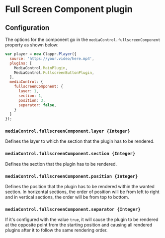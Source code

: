 # Full Screen Component plugin

## Configuration
The options for the component go in the `mediaControl.fullscreenComponent` property as shown below:
```javascript
var player = new Clappr.Player({
  source: 'https://your.video/here.mp4',
  plugins: [
    MediaControl.MainPlugin,
    MediaControl.FullscreenButtonPlugin,
  ],
  mediaControl: {
    fullscreenComponent: { 
      layer: 1, 
      section: 1, 
      position: 3, 
      separator: false,
    }
  }
});
```

### `mediaControl.fullscreenComponent.layer {Integer}`
Defines the layer to which the section that the plugin has to be rendered.

### `mediaControl.fullscreenComponent.section {Integer}`
Defines the section that the plugin has to be rendered.

### `mediaControl.fullscreenComponent.position {Integer}`
Defines the position that the plugin has to be rendered within the wanted section. In horizontal sections, the order of position will be from left to right and in vertical sections, the order will be from top to bottom.

### `mediaControl.fullscreenComponent.separator {Integer}`
If it's configured with the value `true`, it will cause the plugin to be rendered at the opposite point from the starting position and causing all rendered plugins after it to follow the same rendering order.